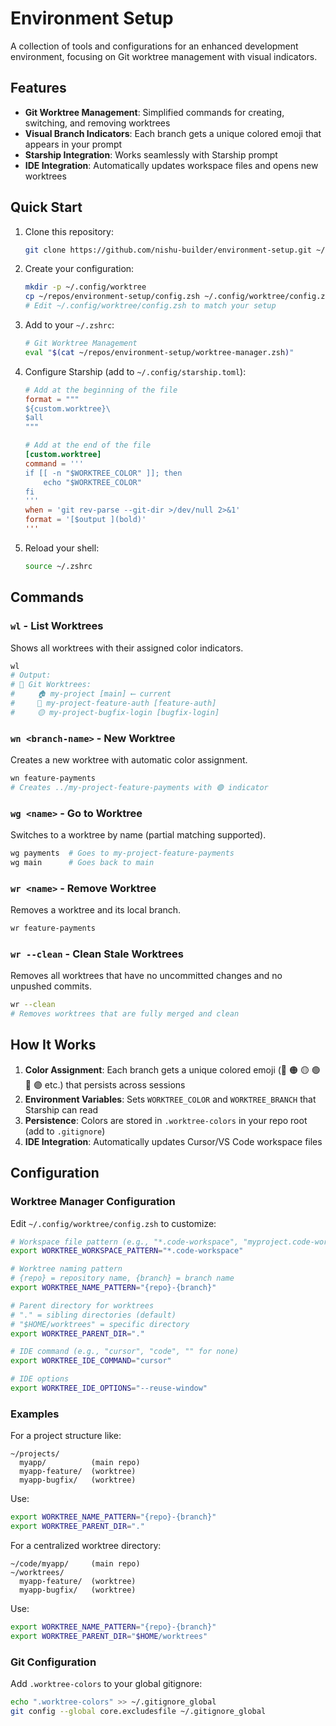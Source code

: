 # Environment Setup

A collection of tools and configurations for an enhanced development environment, focusing on Git worktree management with visual indicators.

## Features

- **Git Worktree Management**: Simplified commands for creating, switching, and removing worktrees
- **Visual Branch Indicators**: Each branch gets a unique colored emoji that appears in your prompt
- **Starship Integration**: Works seamlessly with Starship prompt
- **IDE Integration**: Automatically updates workspace files and opens new worktrees

## Quick Start

1. Clone this repository:
   ```bash
   git clone https://github.com/nishu-builder/environment-setup.git ~/repos/environment-setup
   ```

2. Create your configuration:
   ```bash
   mkdir -p ~/.config/worktree
   cp ~/repos/environment-setup/config.zsh ~/.config/worktree/config.zsh
   # Edit ~/.config/worktree/config.zsh to match your setup
   ```

3. Add to your `~/.zshrc`:
   ```bash
   # Git Worktree Management
   eval "$(cat ~/repos/environment-setup/worktree-manager.zsh)"
   ```

4. Configure Starship (add to `~/.config/starship.toml`):
   ```toml
   # Add at the beginning of the file
   format = """
   ${custom.worktree}\
   $all
   """

   # Add at the end of the file
   [custom.worktree]
   command = '''
   if [[ -n "$WORKTREE_COLOR" ]]; then
       echo "$WORKTREE_COLOR"
   fi
   '''
   when = 'git rev-parse --git-dir >/dev/null 2>&1'
   format = '[$output ](bold)'
   '''
   ```

4. Reload your shell:
   ```bash
   source ~/.zshrc
   ```

## Commands

### `wl` - List Worktrees
Shows all worktrees with their assigned color indicators.

```bash
wl
# Output:
# 🌳 Git Worktrees:
#     🏠 my-project [main] ⟵ current
#     🔴 my-project-feature-auth [feature-auth]
#     🟡 my-project-bugfix-login [bugfix-login]
```

### `wn <branch-name>` - New Worktree
Creates a new worktree with automatic color assignment.

```bash
wn feature-payments
# Creates ../my-project-feature-payments with 🟢 indicator
```

### `wg <name>` - Go to Worktree
Switches to a worktree by name (partial matching supported).

```bash
wg payments  # Goes to my-project-feature-payments
wg main      # Goes back to main
```

### `wr <name>` - Remove Worktree
Removes a worktree and its local branch.

```bash
wr feature-payments
```

### `wr --clean` - Clean Stale Worktrees
Removes all worktrees that have no uncommitted changes and no unpushed commits.

```bash
wr --clean
# Removes worktrees that are fully merged and clean
```

## How It Works

1. **Color Assignment**: Each branch gets a unique colored emoji (🔴 🟠 🟡 🟢 🔵 🟣 etc.) that persists across sessions
2. **Environment Variables**: Sets `WORKTREE_COLOR` and `WORKTREE_BRANCH` that Starship can read
3. **Persistence**: Colors are stored in `.worktree-colors` in your repo root (add to `.gitignore`)
4. **IDE Integration**: Automatically updates Cursor/VS Code workspace files

## Configuration

### Worktree Manager Configuration

Edit `~/.config/worktree/config.zsh` to customize:

```bash
# Workspace file pattern (e.g., "*.code-workspace", "myproject.code-workspace")
export WORKTREE_WORKSPACE_PATTERN="*.code-workspace"

# Worktree naming pattern
# {repo} = repository name, {branch} = branch name
export WORKTREE_NAME_PATTERN="{repo}-{branch}"

# Parent directory for worktrees
# "." = sibling directories (default)
# "$HOME/worktrees" = specific directory
export WORKTREE_PARENT_DIR="."

# IDE command (e.g., "cursor", "code", "" for none)
export WORKTREE_IDE_COMMAND="cursor"

# IDE options
export WORKTREE_IDE_OPTIONS="--reuse-window"
```

### Examples

For a project structure like:
```
~/projects/
  myapp/          (main repo)
  myapp-feature/  (worktree)
  myapp-bugfix/   (worktree)
```

Use:
```bash
export WORKTREE_NAME_PATTERN="{repo}-{branch}"
export WORKTREE_PARENT_DIR="."
```

For a centralized worktree directory:
```
~/code/myapp/     (main repo)
~/worktrees/
  myapp-feature/  (worktree)
  myapp-bugfix/   (worktree)
```

Use:
```bash
export WORKTREE_NAME_PATTERN="{repo}-{branch}"
export WORKTREE_PARENT_DIR="$HOME/worktrees"
```

### Git Configuration

Add `.worktree-colors` to your global gitignore:

```bash
echo ".worktree-colors" >> ~/.gitignore_global
git config --global core.excludesfile ~/.gitignore_global
```
